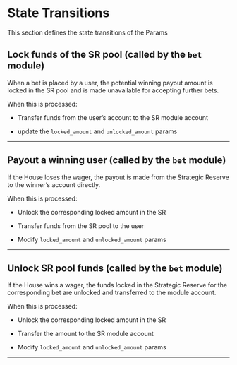 # **State Transitions**

This section defines the state transitions of the Params

## **Lock funds of the SR pool (called by the `bet` module)**

When a bet is placed by a user, the potential winning payout amount is locked in the SR pool and is made unavailable for accepting further bets.

When this is processed:

- Transfer funds from the user’s account to the SR module account

- update the `locked_amount` and `unlocked_amount` params

---

## **Payout a winning user (called by the `bet` module)**

If the House loses the wager, the payout is made from the Strategic Reserve to the winner’s account directly.

When this  is processed:

- Unlock the corresponding locked amount in the SR

- Transfer funds from the SR pool to the user

- Modify `locked_amount` and `unlocked_amount` params

---

## **Unlock SR pool funds (called by the `bet` module)**

If the House wins a wager, the funds locked in the Strategic Reserve for the corresponding bet are unlocked and transferred to the module account.

When this  is processed:

- Unlock the corresponding locked amount in the SR

- Transfer the amount to the SR module account

- Modify `locked_amount` and `unlocked_amount` params

---
